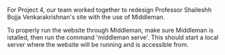 For Project 4, our team worked together to redesign Professor Shaileshh Bojja Venkarakrishnan's site with the use of Middleman.

To properly run the website through Middleman, make sure Middleman is istalled, then run the command 'middleman serve'. This should start a local server where the website will be running and is accessible from.
